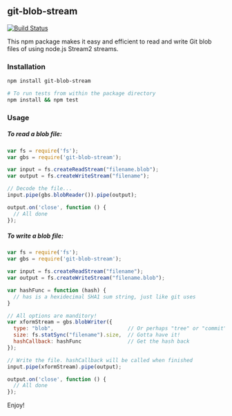 ## git-blob-stream

[![Build Status](https://travis-ci.org/vsivsi/git-blob-stream.svg)](https://travis-ci.org/vsivsi/git-blob-stream)

This npm package makes it easy and efficient to read and write Git blob files
of using node.js Stream2 streams.

### Installation

```bash
npm install git-blob-stream

# To run tests from within the package directory
npm install && npm test
```

### Usage

##### To read a blob file:

```javascript
var fs = require('fs');
var gbs = require('git-blob-stream');

var input = fs.createReadStream("filename.blob");
var output = fs.createWriteStream("filename");

// Decode the file...
input.pipe(gbs.blobReader()).pipe(output);

output.on('close', function () {
  // All done
});
```

##### To write a blob file:

```javascript
var fs = require('fs');
var gbs = require('git-blob-stream');

var input = fs.createReadStream("filename");
var output = fs.createWriteStream("filename.blob");

var hashFunc = function (hash) {
  // has is a hexidecimal SHA1 sum string, just like git uses
}

// All options are manditory!
var xformStream = gbs.blobWriter({
  type: "blob",                        // Or perhaps "tree" or "commit"
  size: fs.statSync("filename").size,  // Gotta have it!
  hashCallback: hashFunc               // Get the hash back
});

// Write the file. hashCallback will be called when finished
input.pipe(xformStream).pipe(output);

output.on('close', function () {
  // All done
});
```

Enjoy!
